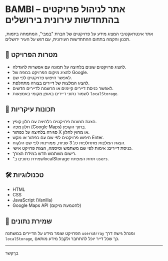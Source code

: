 # BAMBI – אתר לניהול פרויקטים בהתחדשות עירונית בירושלים

אתר אינטראקטיבי המציג מידע על פרויקטים של חברת "במבי", המתמחה ביזמות, תכנון והקמה בתחום ההתחדשות העירונית, עם דגש על העיר ירושלים.

## 🎯 מטרות הפרויקט

- להציג פרויקטים שונים בלחיצה על תמונה עם אפשרות להגדלה.
- להציג מיקום הפרויקט במפה של Google.
- לאפשר חיפוש פרויקטים לפי שם.
- להציג המלצות של דיירים בצורה מתחלפת.
- לאפשר כניסת דיירים קיימים או הרשמה לדיירים חדשים.
- לשמור נתוני דיירים באופן מקומי באמצעות `localStorage`.

## 🧩 תכונות עיקריות

- הצגת תמונות פרויקטים בלחיצה עם חלון קופץ.
- חלון מפה (Google Maps) בתוך הקופץ.
- סגירה בלחיצה על כפתור X או מחוץ לחלון.
- חיפוש פרויקטים לפי שם עם כפתור או מקש Enter.
- הצגת המלצות מתחלפות כל 3 שניות, ממויינות לפי שם הלקוח.
- כניסת דיירים: אימות לפי שם משתמש וסיסמה, הצגת פרויקט אישי.
- רישום משתמש חדש במידת הצורך.
- שמירת נתונים ב־localStorage תחת המפתח `users`.

## 🛠 טכנולוגיות

- HTML
- CSS
- JavaScript (Vanilla)
- Google Maps API (להטמעת מיקום)

## 📂 שמירת נתונים

הפרויקט שומר מידע על הדיירים במשתנה `usersArray` ומנהל גישה דרך `localStorage`, כך שכל דייר יוכל להתחבר ולקבל מידע מותאם.

---

בךקשר